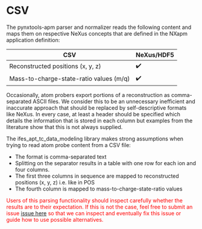 # CSV

The pynxtools-apm parser and normalizer reads the following content and maps them on respective NeXus concepts that are defined in the NXapm application definition:

| CSV | NeXus/HDF5 |
| --------------- | --------------  |
| Reconstructed positions (x, y, z) | :heavy_check_mark: |
| Mass-to-charge-state-ratio values (m/q) | :heavy_check_mark: |

Occasionally, atom probers export portions of a reconstruction as comma-separated ASCII files.
We consider this to be an unnecessary inefficient and inaccurate approach that should be replaced
by self-descriptive formats like NeXus. In every case, at least a header should be specified
which details the information that is stored in each column but examples from the literature
show that this is not always supplied.

The ifes_apt_tc_data_modeling library makes strong assumptions when trying to read atom probe content from a CSV file:
- The format is comma-separated text
- Splitting on the separator results in a table with one row for each ion and four columns.
- The first three columns in sequence are mapped to reconstructed positions (x, y, z) i.e. like in POS
- The fourth column is mapped to mass-to-charge-state-ratio values

<span style="color:red">Users of this parsing functionality should inspect carefully whether the results are to their expectation.
If this is not the case, feel free to submit an issue [issue here](https://github.com/atomprobe-tc/ifes_apt_tc_data_modeling)
so that we can inspect and eventually fix this issue or guide how to use possible alternatives.</span>
